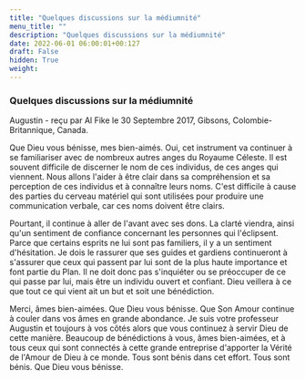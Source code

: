 ```yaml
---
title: "Quelques discussions sur la médiumnité"
menu_title: ""
description: "Quelques discussions sur la médiumnité"
date: 2022-06-01 06:00:01+00:127
draft: False
hidden: True
weight:
---
```

### Quelques discussions sur la médiumnité

Augustin - reçu par Al Fike le 30 Septembre 2017, Gibsons, Colombie-Britannique, Canada.

Que Dieu vous bénisse, mes bien-aimés. Oui, cet instrument va continuer à se familiariser avec de nombreux autres anges du Royaume Céleste. Il est souvent difficile de discerner le nom de ces individus, de ces anges qui viennent. Nous allons l'aider à être clair dans sa compréhension et sa perception de ces individus et à connaître leurs noms. C'est difficile à cause des parties du cerveau matériel qui sont utilisées pour produire une communication verbale, car ces noms doivent être clairs.

Pourtant, il continue à aller de l'avant avec ses dons. La clarté viendra, ainsi qu'un sentiment de confiance concernant les personnes qui l'éclipsent. Parce que certains esprits ne lui sont pas familiers, il y a un sentiment d'hésitation. Je dois le rassurer que ses guides et gardiens continueront à s'assurer que ceux qui passent par lui sont de la plus haute importance et font partie du Plan. Il ne doit donc pas s'inquiéter ou se préoccuper de ce qui passe par lui, mais être un individu ouvert et confiant. Dieu veillera à ce que tout ce qui vient ait un but et soit une bénédiction.

Merci, âmes bien-aimées. Que Dieu vous bénisse. Que Son Amour continue à couler dans vos âmes en grande abondance. Je suis votre professeur Augustin et toujours à vos côtés alors que vous continuez à servir Dieu de cette manière. Beaucoup de bénédictions à vous, âmes bien-aimées, et à tous ceux qui sont connectés à cette grande entreprise d'apporter la Vérité de l'Amour de Dieu à ce monde. Tous sont bénis dans cet effort. Tous sont bénis. Que Dieu vous bénisse.
